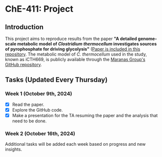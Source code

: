 # ChE-411: Project

## Introduction

This project aims to reproduce results from the paper **"A detailed genome-scale metabolic model of _Clostridium thermocellum_ investigates sources of pyrophosphate for driving glycolysis"** ([Paper is included in this repository](Paper.pdf). The metabolic model of _C. thermocellum_ used in the study, known as iCTH669, is publicly available through the [Maranas Group's GitHub repository](https://github.com/maranasgroup/iCTH669).

## Tasks (Updated Every Thursday)

### Week 1 (October 9th, 2024)
- [x] Read the paper.
- [x] Explore the GitHub code.
- [x] Make a presentation for the TA resuming the paper and the analysis that need to be done.
  
### Week 2 (October 16th, 2024)

Additional tasks will be added each week based on progress and new insights.
